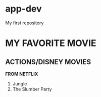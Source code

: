 # app-dev
My first repository
# MY FAVORITE MOVIE 
## ACTIONS/DISNEY MOVIES

  **FROM NETFLIX**
  1. Jungle
  2. The Slumber Party
